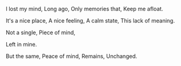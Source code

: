 I lost my mind,
Long ago,
Only memories that,
Keep me afloat.

It's a nice place,
A nice feeling,
A calm state,
This lack of meaning.

Not a single,
Piece of mind,

Left in mine.

But the same,
Peace of mind,
Remains,
Unchanged.